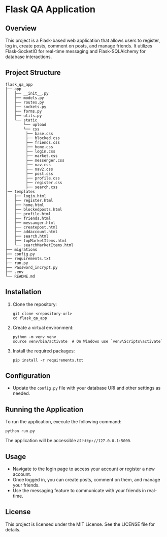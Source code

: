 # Flask QA Application

## Overview
This project is a Flask-based web application that allows users to register, log in, create posts, comment on posts, and manage friends. It utilizes Flask-SocketIO for real-time messaging and Flask-SQLAlchemy for database interactions.

## Project Structure
```
flask_qa_app
├── app
│   ├── __init__.py
│   ├── models.py
│   ├── routes.py
│   ├── sockets.py
│   ├── forms.py
│   ├── utils.py
│   └── static
│       └── upload
│       └── css
│        ├── base.css
│        ├── blocked.css
│        ├── friends.css
│        ├── home.css
│        ├── login.css
│        ├── market.css
│        ├── messenger.css
│        ├── nav.css
│        ├── nav2.css
│        ├── post.css
│        ├── profile.css
│        ├── register.css
│        ├── search.css
│── templates
│   ├── login.html
│   ├── register.html
│   ├── home.html
│   ├── blockedposts.html
│   ├── profile.html
│   ├── friends.html
│   ├── messanger.html
│   ├── createpost.html
│   ├── addaccount.html
│   ├── search.html
│   ├── topMarketItems.html
│   └── searchMarketItems.html
├── migrations
├── config.py
├── requirements.txt
├── run.py
├── Password_incrypt.py
├── .env
└── README.md
```

## Installation
1. Clone the repository:
   ```
   git clone <repository-url>
   cd flask_qa_app
   ```

2. Create a virtual environment:
   ```
   python -m venv venv
   source venv/bin/activate  # On Windows use `venv\Scripts\activate`
   ```

3. Install the required packages:
   ```
   pip install -r requirements.txt
   ```

## Configuration
- Update the `config.py` file with your database URI and other settings as needed.

## Running the Application
To run the application, execute the following command:
```
python run.py
```
The application will be accessible at `http://127.0.0.1:5000`.

## Usage
- Navigate to the login page to access your account or register a new account.
- Once logged in, you can create posts, comment on them, and manage your friends.
- Use the messaging feature to communicate with your friends in real-time.

## License
This project is licensed under the MIT License. See the LICENSE file for details.
